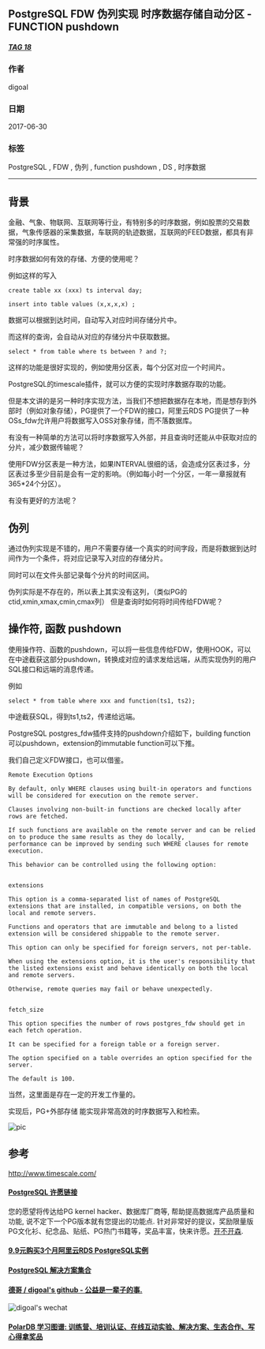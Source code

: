 ## PostgreSQL FDW 伪列实现 时序数据存储自动分区 - FUNCTION pushdown  
##### [TAG 18](../class/18.md)
                
### 作者              
digoal              
              
### 日期              
2017-06-30              
              
### 标签              
PostgreSQL , FDW , 伪列 , function pushdown , DS , 时序数据         
              
----              
              
## 背景   
金融、气象、物联网、互联网等行业，有特别多的时序数据，例如股票的交易数据，气象传感器的采集数据，车联网的轨迹数据，互联网的FEED数据，都具有非常强的时序属性。  
  
时序数据如何有效的存储、方便的使用呢？  
  
例如这样的写入  
  
```  
create table xx (xxx) ts interval day;  
  
insert into table values (x,x,x,x) ;   
```  
  
数据可以根据到达时间，自动写入对应时间存储分片中。  
  
而这样的查询，会自动从对应的存储分片中获取数据。  
  
```  
select * from table where ts between ? and ?;  
```  
  
这样的功能是很好实现的，例如使用分区表，每个分区对应一个时间片。  
  
PostgreSQL的timescale插件，就可以方便的实现时序数据存取的功能。  
  
但是本文讲的是另一种时序实现方法，当我们不想把数据存在本地，而是想存到外部时（例如对象存储），PG提供了一个FDW的接口，阿里云RDS PG提供了一种OSs_fdw允许用户将数据写入OSS对象存储，而不落数据库。  
  
有没有一种简单的方法可以将时序数据写入外部，并且查询时还能从中获取对应的分片，减少数据传输呢？  
  
使用FDW分区表是一种方法，如果INTERVAL很细的话，会造成分区表过多，分区表过多至少目前是会有一定的影响。（例如每小时一个分区，一年一章报就有365*24个分区）。  
  
有没有更好的方法呢？  
  
## 伪列  
  
通过伪列实现是不错的，用户不需要存储一个真实的时间字段，而是将数据到达时间作为一个条件，将对应记录写入对应的存储分片。  
  
同时可以在文件头部记录每个分片的时间区间。  
  
伪列实际是不存在的，所以表上其实没有这列，（类似PG的ctid,xmin,xmax,cmin,cmax列） 但是查询时如何将时间传给FDW呢？  
  
## 操作符, 函数 pushdown  
使用操作符、函数的pushdown，可以将一些信息传给FDW，使用HOOK，可以在中途截获这部分pushdown，转换成对应的请求发给远端，从而实现伪列的用户SQL接口和远端的消息传递。  
  
例如  
  
```  
select * from table where xxx and function(ts1, ts2);  
```  
  
中途截获SQL，得到ts1,ts2，传递给远端。  
  
PostgreSQL postgres_fdw插件支持的pushdown介绍如下，building function可以pushdown，extension的immutable function可以下推。  
  
我们自己定义FDW接口，也可以借鉴。  
  
```  
Remote Execution Options  
  
By default, only WHERE clauses using built-in operators and functions will be considered for execution on the remote server.   
  
Clauses involving non-built-in functions are checked locally after rows are fetched.   
  
If such functions are available on the remote server and can be relied on to produce the same results as they do locally,   
performance can be improved by sending such WHERE clauses for remote execution.   
  
This behavior can be controlled using the following option:  
  
  
extensions  
  
This option is a comma-separated list of names of PostgreSQL extensions that are installed, in compatible versions, on both the local and remote servers.   
  
Functions and operators that are immutable and belong to a listed extension will be considered shippable to the remote server.   
  
This option can only be specified for foreign servers, not per-table.  
  
When using the extensions option, it is the user's responsibility that the listed extensions exist and behave identically on both the local and remote servers.   
  
Otherwise, remote queries may fail or behave unexpectedly.  
  
  
fetch_size  
  
This option specifies the number of rows postgres_fdw should get in each fetch operation.   
  
It can be specified for a foreign table or a foreign server.   
  
The option specified on a table overrides an option specified for the server.   
  
The default is 100.  
```  
  
当然，这里面是存在一定的开发工作量的。  
  
实现后，PG+外部存储 能实现非常高效的时序数据写入和检索。  
  
![pic](20170702_01_pic_001.jpg)  
  
## 参考  
http://www.timescale.com/  
  
  
  
  
  
  
  
  
  
  
  
  
  
  
  
  
  
  
  
  
  
  
  
  
  
  
  
  
  
  
  
  
  
  
  
  
  
  
  
  
  
  
  
  
  
  
  
  
  
  
  
  
  
  
  
  
  
  
  
  
  
  
  
  
  
  
  
  
  
  
  
  
  
  
#### [PostgreSQL 许愿链接](https://github.com/digoal/blog/issues/76 "269ac3d1c492e938c0191101c7238216")
您的愿望将传达给PG kernel hacker、数据库厂商等, 帮助提高数据库产品质量和功能, 说不定下一个PG版本就有您提出的功能点. 针对非常好的提议，奖励限量版PG文化衫、纪念品、贴纸、PG热门书籍等，奖品丰富，快来许愿。[开不开森](https://github.com/digoal/blog/issues/76 "269ac3d1c492e938c0191101c7238216").  
  
  
#### [9.9元购买3个月阿里云RDS PostgreSQL实例](https://www.aliyun.com/database/postgresqlactivity "57258f76c37864c6e6d23383d05714ea")
  
  
#### [PostgreSQL 解决方案集合](https://yq.aliyun.com/topic/118 "40cff096e9ed7122c512b35d8561d9c8")
  
  
#### [德哥 / digoal's github - 公益是一辈子的事.](https://github.com/digoal/blog/blob/master/README.md "22709685feb7cab07d30f30387f0a9ae")
  
  
![digoal's wechat](../pic/digoal_weixin.jpg "f7ad92eeba24523fd47a6e1a0e691b59")
  
  
#### [PolarDB 学习图谱: 训练营、培训认证、在线互动实验、解决方案、生态合作、写心得拿奖品](https://www.aliyun.com/database/openpolardb/activity "8642f60e04ed0c814bf9cb9677976bd4")
  
